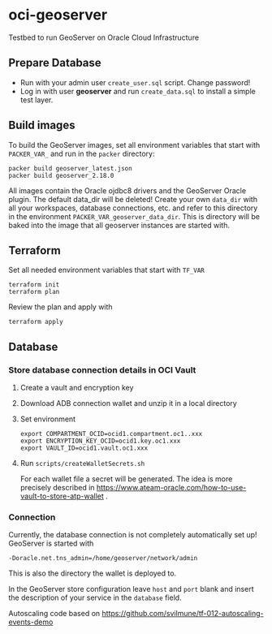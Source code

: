 # oci-geoserver
Testbed to run GeoServer on Oracle Cloud Infrastructure

## Prepare Database

- Run with your admin user ```create_user.sql``` script. Change password!
- Log in with user **geoserver** and run ```create_data.sql``` to install a simple test layer.

## Build images

To build the GeoServer images, set all environment variables that start with ```PACKER_VAR_``` and run in the ```packer``` directory: 
```
packer build geoserver_latest.json
packer build geoserver_2.18.0
```

All images contain the Oracle ojdbc8 drivers and the GeoServer Oracle plugin.
The default data_dir will be deleted!
Create your own ```data_dir``` with all your workspaces, database connections, etc. and refer to this directory in the environment ```PACKER_VAR_geoserver_data_dir```.
This is directory will be baked into the image that all geoserver instances are started with.


## Terraform

Set all needed environment variables that start with ```TF_VAR```

````
terraform init
terraform plan
````

Review the plan and apply with

```
terraform apply
```

## Database

### Store database connection details in OCI Vault

1. Create a vault and encryption key
2. Download ADB connection wallet and unzip it in a local directory
3. Set environment
    ```shell script
    export COMPARTMENT_OCID=ocid1.compartment.oc1..xxx
    export ENCRYPTION_KEY_OCID=ocid1.key.oc1.xxx
    export VAULT_ID=ocid1.vault.oc1.xxx
    ```
4. Run ```scripts/createWalletSecrets.sh```

    For each wallet file a secret will be generated. The idea is more precisely described in https://www.ateam-oracle.com/how-to-use-vault-to-store-atp-wallet .

### Connection

Currently, the database connection is not completely automatically set up! GeoServer is started with

```-Doracle.net.tns_admin=/home/geoserver/network/admin```

This is also the directory the wallet is deployed to.

In the GeoServer store configuration leave ```host``` and ```port``` blank and insert the description of your service
in the ```database``` field.


Autoscaling code based on https://github.com/svilmune/tf-012-autoscaling-events-demo